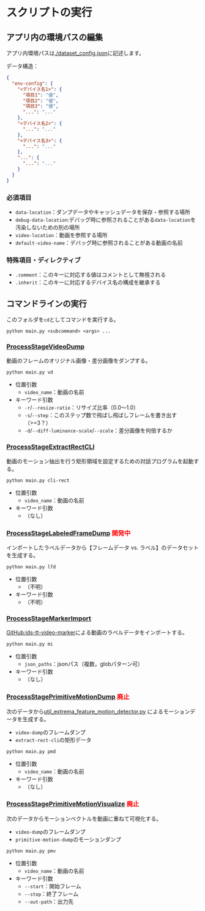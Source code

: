 # スクリプトの実行

## アプリ内の環境パスの編集

アプリ内環境パスは[./dataset_config.json](./dataset_config.json)に記述します。

データ構造：

```json
{
  "env-config": {
    "<デバイス名1>": {
      "項目1": "値",
      "項目2": "値",
      "項目3": "値",
      "...": "..."
    },
    "<デバイス名2>": {
      "...": "..."
    },
    "<デバイス名3>": {
      "...": "..."
    },
    "...": {
      "...": "..."
    }
  }
}
```

### 必須項目

- `data-location`：ダンプデータやキャッシュデータを保存・参照する場所
- `debug-data-location`:デバッグ時に参照されることがある`data-location`を汚染しないための別の場所
- `video-location`：動画を参照する場所
- `default-video-name`：デバッグ時に参照されることがある動画の名前

### 特殊項目・ディレクティブ

- `.comment`：このキーに対応する値はコメントとして無視される
- `.inherit`：このキーに対応するデバイス名の構成を継承する

## コマンドラインの実行

このフォルダを`cd`としてコマンドを実行する。

```shell
python main.py <subcommand> <args> ...
```

### [ProcessStageVideoDump](process_defs/process_video_dump.py)

動画のフレームのオリジナル画像・差分画像をダンプする。

```shell
python main.py vd
```

- 位置引数
    - `video_name`：動画の名前
- キーワード引数
  - `-r`/`--resize-ratio`：リサイズ比率（0.0～1.0）
  - `-s`/`--step`：このステップ数で飛ばし飛ばしフレームを書き出す（>=3？）
  - `-d`/`--diff-luminance-scale`/`--scale`：差分画像を何倍するか

### [ProcessStageExtractRectCLI](process_defs/process_extract_rect_cli.py)

動画のモーション抽出を行う矩形領域を設定するための対話プログラムを起動する。

```shell
python main.py cli-rect
```

- 位置引数
    - `video_name`：動画の名前
- キーワード引数
    - （なし）

### [ProcessStageLabeledFrameDump](process_defs/process_labeled_frame_dump.py) <font color="red">開発中</font>

インポートしたラベルデータから【フレームデータ vs. ラベル】のデータセットを生成する。

```shell
python main.py lfd
```

- 位置引数
    - （不明）
- キーワード引数
    - （不明）

### [ProcessStageMarkerImport](process_defs/process_marker_import.py)

[GitHub:ids-tt-video-marker](https://github.com/yasu-a/ids-tt-video-marker)による動画のラベルデータをインポートする。

```shell
python main.py mi
```

- 位置引数
    - `json_paths`：jsonパス（複数，globパターン可）
- キーワード引数
    - （なし）

### [ProcessStagePrimitiveMotionDump](process_defs/process_primitive_motion_dump.py) <font color="red">廃止</font>

次のデータから[util_extrema_feature_motion_detector.py](./util_extrema_feature_motion_detector.py)
によるモーションデータを生成する。

- `video-dump`のフレームダンプ
- `extract-rect-cli`の矩形データ

```shell
python main.py pmd
```

- 位置引数
  - `video_name`：動画の名前
- キーワード引数
  - （なし）

### [ProcessStagePrimitiveMotionVisualize](process_defs/process_primitive_motion_visualize.py) <font color="red">廃止</font>

次のデータからモーションベクトルを動画に重ねて可視化する。

- `video-dump`のフレームダンプ
- `primitive-motion-dump`のモーションダンプ

```shell
python main.py pmv
```

- 位置引数
  - `video_name`：動画の名前
- キーワード引数
  - `--start`：開始フレーム
  - `--stop`：終了フレーム
  - `--out-path`：出力先